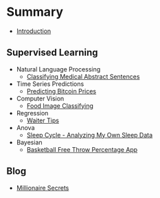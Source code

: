 # Summary

* [Introduction](README.md)

## Supervised Learning

* Natural Language Processing
   * [Classifying Medical Abstract Sentences](/NLP/organize_medical_abstracts_NLP.md)
* Time Series Predictions
   * [Predicting Bitcoin Prices](/time_series/forecasting_bitcoin_prices.md)
* Computer Vision
   * [Food Image Classifying](/computer_vision/food_vision.md)
* Regression
   * [Waiter Tips](/regression/WaiterTips.md)
* Anova
   * [Sleep Cycle - Analyzing My Own Sleep Data](/anova/SleepCycle.md)
* Bayesian
   * [Basketball Free Throw Percentage App](/bayesian/BayesBball.md)

## Blog

* [Millionaire Secrets](/blog/Millionaire.md)
